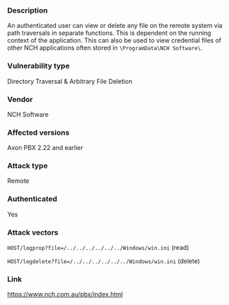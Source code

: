 ### Description

An authenticated user can view or delete any file on the remote system via path traversals in separate functions. This is dependent on the running context of the application. This can also be used to view credential files of other NCH applications often stored in `\ProgramData\NCH Software\`.

### Vulnerability type

Directory Traversal & Arbitrary File Deletion 

### Vendor
NCH Software

### Affected versions

Axon PBX 2.22 and earlier

### Attack type

Remote

### Authenticated

Yes

### Attack vectors

`HOST/logprop?file=/../../../../../../Windows/win.ini` (read)

`HOST/logdelete?file=/../../../../../../Windows/win.ini` (delete)

### Link

https://www.nch.com.au/pbx/index.html
